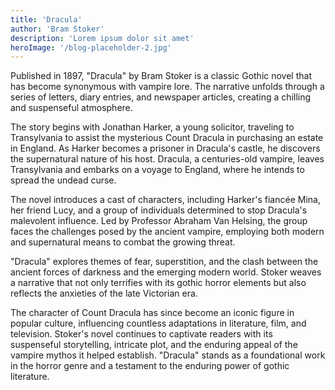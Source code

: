 ```yaml
---
title: 'Dracula'
author: 'Bram Stoker'
description: 'Lorem ipsum dolor sit amet'
heroImage: '/blog-placeholder-2.jpg'
---
```



Published in 1897, "Dracula" by Bram Stoker is a classic Gothic novel that has become synonymous with vampire lore. The narrative unfolds through a series of letters, diary entries, and newspaper articles, creating a chilling and suspenseful atmosphere.

The story begins with Jonathan Harker, a young solicitor, traveling to Transylvania to assist the mysterious Count Dracula in purchasing an estate in England. As Harker becomes a prisoner in Dracula's castle, he discovers the supernatural nature of his host. Dracula, a centuries-old vampire, leaves Transylvania and embarks on a voyage to England, where he intends to spread the undead curse.

The novel introduces a cast of characters, including Harker's fiancée Mina, her friend Lucy, and a group of individuals determined to stop Dracula's malevolent influence. Led by Professor Abraham Van Helsing, the group faces the challenges posed by the ancient vampire, employing both modern and supernatural means to combat the growing threat.

"Dracula" explores themes of fear, superstition, and the clash between the ancient forces of darkness and the emerging modern world. Stoker weaves a narrative that not only terrifies with its gothic horror elements but also reflects the anxieties of the late Victorian era.

The character of Count Dracula has since become an iconic figure in popular culture, influencing countless adaptations in literature, film, and television. Stoker's novel continues to captivate readers with its suspenseful storytelling, intricate plot, and the enduring appeal of the vampire mythos it helped establish. "Dracula" stands as a foundational work in the horror genre and a testament to the enduring power of gothic literature.